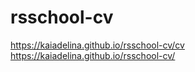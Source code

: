 # rsschool-cv
https://kaiadelina.github.io/rsschool-cv/cv
https://kaiadelina.github.io/rsschool-cv/
